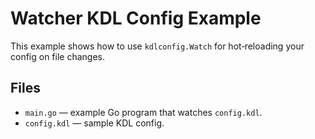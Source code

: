 # Watcher KDL Config Example

This example shows how to use `kdlconfig.Watch` for hot‑reloading your config on file changes.

## Files

- `main.go` — example Go program that watches `config.kdl`.
- `config.kdl` — sample KDL config.
